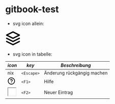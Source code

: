 # gitbook-test

* svg icon allein:

![](icons/feather/layers.svg)

* svg icon in tabelle:
 
**_icon_** | **_key_** | **_Beschreibung_**
------- | ------- | ------- 
nix  | `<Escape>`  | Änderung rückgängig machen
<div> <img src="icons/feather/help-circle.svg" alt="help-circle.svg" width="24" height="24" > </div> | `<F1>`  | Hilfe
<div> <iframe height="24" width="24" src="icons/feather/square.svg"> <img src="square.png" width="24" height="24" alt="square" /> </iframe> </div>  | `<F2>`  | Neuer Eintrag


